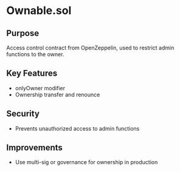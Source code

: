 # Ownable.sol

## Purpose
Access control contract from OpenZeppelin, used to restrict admin functions to the owner.

## Key Features
- onlyOwner modifier
- Ownership transfer and renounce

## Security
- Prevents unauthorized access to admin functions

## Improvements
- Use multi-sig or governance for ownership in production
